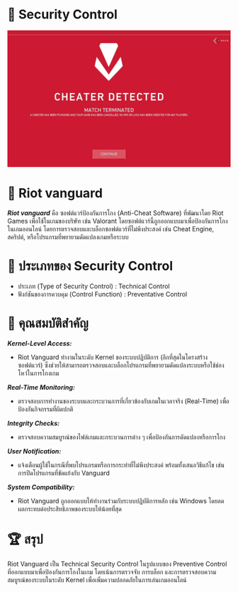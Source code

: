 # :lock_with_ink_pen:  Security Control

![Alt text](Img/Riot.png)
<style>
.image-container {
    display: flex;
    justify-content: center;
    align-items: center;
    height: 100vh; /* ทำให้ container สูงเต็มจอ */
}
</style>

# :space_invader: Riot vanguard 
***Riot vanguard*** คือ ซอฟต์แวร์ป้องกันการโกง (Anti-Cheat Software) ที่พัฒนาโดย Riot Games เพื่อใช้ในเกมของบริษัท เช่น Valorant โดยซอฟต์แวร์นี้ถูกออกแบบมาเพื่อป้องกันการโกงในเกมออนไลน์ โดยการตรวจสอบและบล็อกซอฟต์แวร์ที่ไม่พึงประสงค์ เช่น Cheat Engine, สคริปต์, หรือโปรแกรมที่พยายามดัดแปลงเกมหรือระบบ 

# :crossed_flags: ประเภทของ Security Control
- ประเภท (Type of Security Control) : Technical Control
- ฟังก์ชันของการควบคุม (Control Function) : Preventative Control

# :pushpin: คุณสมบัติสำคัญ
***Kernel-Level Access:***
  - Riot Vanguard ทำงานในระดับ Kernel ของระบบปฏิบัติการ (ลึกที่สุดในโครงสร้างซอฟต์แวร์) ซึ่งช่วยให้สามารถตรวจสอบและบล็อกโปรแกรมที่พยายามดัดแปลงระบบหรือใช้ช่องโหว่ในการโกงเกม

***Real-Time Monitoring:***
  - ตรวจสอบการทำงานของระบบและกระบวนการที่เกี่ยวข้องกับเกมในเวลาจริง (Real-Time) เพื่อป้องกันกิจกรรมที่ผิดปกติ

***Integrity Checks:***
  - ตรวจสอบความสมบูรณ์ของไฟล์เกมและกระบวนการต่าง ๆ เพื่อป้องกันการดัดแปลงหรือการโกง

***User Notification:***
  - แจ้งเตือนผู้ใช้ในกรณีที่พบโปรแกรมหรือการกระทำที่ไม่พึงประสงค์ พร้อมทั้งเสนอวิธีแก้ไข เช่น การปิดโปรแกรมที่ขัดแย้งกับ Vanguard

***System Compatibility:***
  - Riot Vanguard ถูกออกแบบให้ทำงานร่วมกับระบบปฏิบัติการหลัก เช่น Windows โดยลดผลกระทบต่อประสิทธิภาพของระบบให้น้อยที่สุด

# :trophy: สรุป
Riot Vanguard เป็น Technical Security Control ในรูปแบบของ Preventive Control ที่ออกแบบมาเพื่อป้องกันการโกงในเกม โดยเน้นการตรวจจับ การบล็อก และการตรวจสอบความสมบูรณ์ของระบบในระดับ Kernel เพื่อเพิ่มความปลอดภัยในการเล่นเกมออนไลน์
